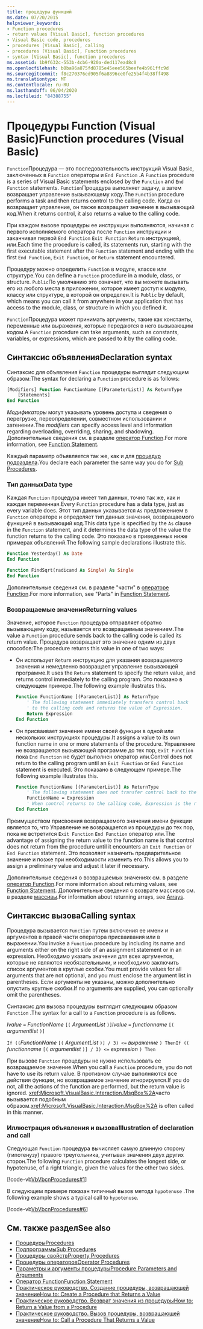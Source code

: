 ```yaml
---
title: процедуры функций
ms.date: 07/20/2015
helpviewer_keywords:
- Function procedures
- return values [Visual Basic], function procedures
- Visual Basic code, procedures
- procedures [Visual Basic], calling
- procedures [Visual Basic], Function procedures
- syntax [Visual Basic], function procedures
ms.assetid: 1b9f632c-553b-4cb6-920a-ded117ead8c0
ms.openlocfilehash: b0ba96a875fd8785e45eee565beefe4b961ffc9d
ms.sourcegitcommit: f8c270376ed905f6a8896ce0fe25b4f4b38ff498
ms.translationtype: MT
ms.contentlocale: ru-RU
ms.lasthandoff: 06/04/2020
ms.locfileid: "84388755"
---
```

# <a name="function-procedures-visual-basic"></a><span data-ttu-id="6d555-102">Процедуры Function (Visual Basic)</span><span class="sxs-lookup"><span data-stu-id="6d555-102">Function procedures (Visual Basic)</span></span>

<span data-ttu-id="6d555-103">`Function`Процедура — это последовательность инструкций Visual Basic, заключенных в `Function` операторы и `End Function` .</span><span class="sxs-lookup"><span data-stu-id="6d555-103">A `Function` procedure is a series of Visual Basic statements enclosed by the `Function` and `End Function` statements.</span></span> <span data-ttu-id="6d555-104">`Function`Процедура выполняет задачу, а затем возвращает управление вызывающему коду.</span><span class="sxs-lookup"><span data-stu-id="6d555-104">The `Function` procedure performs a task and then returns control to the calling code.</span></span> <span data-ttu-id="6d555-105">Когда он возвращает управление, он также возвращает значение в вызывающий код.</span><span class="sxs-lookup"><span data-stu-id="6d555-105">When it returns control, it also returns a value to the calling code.</span></span>

<span data-ttu-id="6d555-106">При каждом вызове процедуры ее инструкции выполняются, начиная с первого исполняемого оператора после `Function` инструкции и заканчивая первой `End Function` `Exit Function` `Return` инструкцией, или.</span><span class="sxs-lookup"><span data-stu-id="6d555-106">Each time the procedure is called, its statements run, starting with the first executable statement after the `Function` statement and ending with the first `End Function`, `Exit Function`, or `Return` statement encountered.</span></span>

<span data-ttu-id="6d555-107">Процедуру можно определить `Function` в модуле, классе или структуре.</span><span class="sxs-lookup"><span data-stu-id="6d555-107">You can define a `Function` procedure in a module, class, or structure.</span></span> <span data-ttu-id="6d555-108">`Public`По умолчанию это означает, что вы можете вызывать его из любого места в приложении, которое имеет доступ к модулю, классу или структуре, в которой он определен.</span><span class="sxs-lookup"><span data-stu-id="6d555-108">It is `Public` by default, which means you can call it from anywhere in your application that has access to the module, class, or structure in which you defined it.</span></span>

<span data-ttu-id="6d555-109">`Function`Процедура может принимать аргументы, такие как константы, переменные или выражения, которые передаются в него вызывающим кодом.</span><span class="sxs-lookup"><span data-stu-id="6d555-109">A `Function` procedure can take arguments, such as constants, variables, or expressions, which are passed to it by the calling code.</span></span>

## <a name="declaration-syntax"></a><span data-ttu-id="6d555-110">Синтаксис объявления</span><span class="sxs-lookup"><span data-stu-id="6d555-110">Declaration syntax</span></span>

<span data-ttu-id="6d555-111">Синтаксис для объявления `Function` процедуры выглядит следующим образом:</span><span class="sxs-lookup"><span data-stu-id="6d555-111">The syntax for declaring a `Function` procedure is as follows:</span></span>

```vb
[Modifiers] Function FunctionName [(ParameterList)] As ReturnType
    [Statements]
End Function
```

<span data-ttu-id="6d555-112">*Модификаторы* могут указывать уровень доступа и сведения о перегрузке, переопределении, совместном использовании и затенении.</span><span class="sxs-lookup"><span data-stu-id="6d555-112">The *modifiers* can specify access level and information regarding overloading, overriding, sharing, and shadowing.</span></span> <span data-ttu-id="6d555-113">Дополнительные сведения см. в разделе [оператор Function](../../../language-reference/statements/function-statement.md).</span><span class="sxs-lookup"><span data-stu-id="6d555-113">For more information, see [Function Statement](../../../language-reference/statements/function-statement.md).</span></span>

<span data-ttu-id="6d555-114">Каждый параметр объявляется так же, как и для [процедур подраздела](./sub-procedures.md).</span><span class="sxs-lookup"><span data-stu-id="6d555-114">You declare each parameter the same way you do for [Sub Procedures](./sub-procedures.md).</span></span>

### <a name="data-type"></a><span data-ttu-id="6d555-115">Тип данных</span><span class="sxs-lookup"><span data-stu-id="6d555-115">Data type</span></span>

<span data-ttu-id="6d555-116">Каждая `Function` процедура имеет тип данных, точно так же, как и каждая переменная.</span><span class="sxs-lookup"><span data-stu-id="6d555-116">Every `Function` procedure has a data type, just as every variable does.</span></span> <span data-ttu-id="6d555-117">Этот тип данных указывается `As` предложением в `Function` операторе и определяет тип данных значения, возвращаемого функцией в вызывающий код.</span><span class="sxs-lookup"><span data-stu-id="6d555-117">This data type is specified by the `As` clause in the `Function` statement, and it determines the data type of the value the function returns to the calling code.</span></span> <span data-ttu-id="6d555-118">Это показано в приведенных ниже примерах объявлений.</span><span class="sxs-lookup"><span data-stu-id="6d555-118">The following sample declarations illustrate this.</span></span>

```vb
Function Yesterday() As Date
End Function

Function FindSqrt(radicand As Single) As Single
End Function
```

<span data-ttu-id="6d555-119">Дополнительные сведения см. в разделе "части" в [операторе Function](../../../language-reference/statements/function-statement.md).</span><span class="sxs-lookup"><span data-stu-id="6d555-119">For more information, see "Parts" in [Function Statement](../../../language-reference/statements/function-statement.md).</span></span>

### <a name="returning-values"></a><span data-ttu-id="6d555-120">Возвращаемые значения</span><span class="sxs-lookup"><span data-stu-id="6d555-120">Returning values</span></span>

<span data-ttu-id="6d555-121">Значение, которое `Function` процедура отправляет обратно вызывающему коду, называется его возвращаемым значением.</span><span class="sxs-lookup"><span data-stu-id="6d555-121">The value a `Function` procedure sends back to the calling code is called its return value.</span></span> <span data-ttu-id="6d555-122">Процедура возвращает это значение одним из двух способов:</span><span class="sxs-lookup"><span data-stu-id="6d555-122">The procedure returns this value in one of two ways:</span></span>

- <span data-ttu-id="6d555-123">Он использует `Return` инструкцию для указания возвращаемого значения и немедленно возвращает управление вызывающей программе.</span><span class="sxs-lookup"><span data-stu-id="6d555-123">It uses the `Return` statement to specify the return value, and returns control immediately to the calling program.</span></span> <span data-ttu-id="6d555-124">Это показано в следующем примере.</span><span class="sxs-lookup"><span data-stu-id="6d555-124">The following example illustrates this.</span></span>

  ```vb
  Function FunctionName [(ParameterList)] As ReturnType
      ' The following statement immediately transfers control back
      ' to the calling code and returns the value of Expression.
      Return Expression
  End Function
  ```

- <span data-ttu-id="6d555-125">Он присваивает значение имени своей функции в одной или нескольких инструкциях процедуры.</span><span class="sxs-lookup"><span data-stu-id="6d555-125">It assigns a value to its own function name in one or more statements of the procedure.</span></span> <span data-ttu-id="6d555-126">Управление не возвращается вызывающей программе до тех пор, `Exit Function` пока `End Function` не будет выполнен оператор или.</span><span class="sxs-lookup"><span data-stu-id="6d555-126">Control does not return to the calling program until an `Exit Function` or `End Function` statement is executed.</span></span> <span data-ttu-id="6d555-127">Это показано в следующем примере.</span><span class="sxs-lookup"><span data-stu-id="6d555-127">The following example illustrates this.</span></span>

  ```vb
  Function FunctionName [(ParameterList)] As ReturnType
      ' The following statement does not transfer control back to the calling code.
      FunctionName = Expression
      ' When control returns to the calling code, Expression is the return value.
  End Function
  ```

<span data-ttu-id="6d555-128">Преимуществом присвоения возвращаемого значения имени функции является то, что Управление не возвращается из процедуры до тех пор, пока не встретится `Exit Function` `End Function` оператор или.</span><span class="sxs-lookup"><span data-stu-id="6d555-128">The advantage of assigning the return value to the function name is that control does not return from the procedure until it encounters an `Exit Function` or `End Function` statement.</span></span> <span data-ttu-id="6d555-129">Это позволяет назначить предварительное значение и позже при необходимости изменить его.</span><span class="sxs-lookup"><span data-stu-id="6d555-129">This allows you to assign a preliminary value and adjust it later if necessary.</span></span>

<span data-ttu-id="6d555-130">Дополнительные сведения о возвращаемых значениях см. в разделе [оператор Function](../../../language-reference/statements/function-statement.md).</span><span class="sxs-lookup"><span data-stu-id="6d555-130">For more information about returning values, see [Function Statement](../../../language-reference/statements/function-statement.md).</span></span> <span data-ttu-id="6d555-131">Дополнительные сведения о возврате массивов см. в разделе [массивы](../arrays/index.md).</span><span class="sxs-lookup"><span data-stu-id="6d555-131">For information about returning arrays, see [Arrays](../arrays/index.md).</span></span>

## <a name="calling-syntax"></a><span data-ttu-id="6d555-132">Синтаксис вызова</span><span class="sxs-lookup"><span data-stu-id="6d555-132">Calling syntax</span></span>

<span data-ttu-id="6d555-133">Процедура вызывается `Function` путем включения ее имени и аргументов в правой части оператора присваивания или в выражении.</span><span class="sxs-lookup"><span data-stu-id="6d555-133">You invoke a `Function` procedure by including its name and arguments either on the right side of an assignment statement or in an expression.</span></span> <span data-ttu-id="6d555-134">Необходимо указать значения для всех аргументов, которые не являются необязательными, и необходимо заключить список аргументов в круглые скобки.</span><span class="sxs-lookup"><span data-stu-id="6d555-134">You must provide values for all arguments that are not optional, and you must enclose the argument list in parentheses.</span></span> <span data-ttu-id="6d555-135">Если аргументы не указаны, можно дополнительно опустить круглые скобки.</span><span class="sxs-lookup"><span data-stu-id="6d555-135">If no arguments are supplied, you can optionally omit the parentheses.</span></span>

<span data-ttu-id="6d555-136">Синтаксис для вызова процедуры выглядит следующим образом `Function` .</span><span class="sxs-lookup"><span data-stu-id="6d555-136">The syntax for a call to a `Function` procedure is as follows.</span></span>

<span data-ttu-id="6d555-137">*lvalue* `=` *FunctionName* `[(` *ArgumentList*    `)]`</span><span class="sxs-lookup"><span data-stu-id="6d555-137">*lvalue*  `=`  *functionname* `[(` *argumentlist* `)]`</span></span>

<span data-ttu-id="6d555-138">`If ((`*FunctionName* `[(` *ArgumentList* `)] / 3) <=` *выражение*  `) Then`</span><span class="sxs-lookup"><span data-stu-id="6d555-138">`If ((` *functionname* `[(` *argumentlist* `)] / 3) <=`  *expression* `) Then`</span></span>

<span data-ttu-id="6d555-139">При вызове `Function` процедуры не нужно использовать ее возвращаемое значение.</span><span class="sxs-lookup"><span data-stu-id="6d555-139">When you call a `Function` procedure, you do not have to use its return value.</span></span> <span data-ttu-id="6d555-140">В противном случае выполняются все действия функции, но возвращаемое значение игнорируется.</span><span class="sxs-lookup"><span data-stu-id="6d555-140">If you do not, all the actions of the function are performed, but the return value is ignored.</span></span> <span data-ttu-id="6d555-141"><xref:Microsoft.VisualBasic.Interaction.MsgBox%2A>часто вызывается подобным образом.</span><span class="sxs-lookup"><span data-stu-id="6d555-141"><xref:Microsoft.VisualBasic.Interaction.MsgBox%2A> is often called in this manner.</span></span>

### <a name="illustration-of-declaration-and-call"></a><span data-ttu-id="6d555-142">Иллюстрация объявления и вызова</span><span class="sxs-lookup"><span data-stu-id="6d555-142">Illustration of declaration and call</span></span>

<span data-ttu-id="6d555-143">Следующая `Function` процедура вычисляет самую длинную сторону (гипотенузу) правого треугольника, учитывая значения двух других сторон.</span><span class="sxs-lookup"><span data-stu-id="6d555-143">The following `Function` procedure calculates the longest side, or hypotenuse, of a right triangle, given the values for the other two sides.</span></span>

[!code-vb[VbVbcnProcedures#1](~/samples/snippets/visualbasic/VS_Snippets_VBCSharp/VbVbcnProcedures/VB/Class1.vb#1)]

<span data-ttu-id="6d555-144">В следующем примере показан типичный вызов метода `hypotenuse` .</span><span class="sxs-lookup"><span data-stu-id="6d555-144">The following example shows a typical call to `hypotenuse`.</span></span>

[!code-vb[VbVbcnProcedures#6](~/samples/snippets/visualbasic/VS_Snippets_VBCSharp/VbVbcnProcedures/VB/Class1.vb#6)]

## <a name="see-also"></a><span data-ttu-id="6d555-145">См. также раздел</span><span class="sxs-lookup"><span data-stu-id="6d555-145">See also</span></span>

- [<span data-ttu-id="6d555-146">Процедуры</span><span class="sxs-lookup"><span data-stu-id="6d555-146">Procedures</span></span>](./index.md)
- [<span data-ttu-id="6d555-147">Подпрограммы</span><span class="sxs-lookup"><span data-stu-id="6d555-147">Sub Procedures</span></span>](./sub-procedures.md)
- [<span data-ttu-id="6d555-148">Процедуры свойств</span><span class="sxs-lookup"><span data-stu-id="6d555-148">Property Procedures</span></span>](./property-procedures.md)
- [<span data-ttu-id="6d555-149">Процедуры операторов</span><span class="sxs-lookup"><span data-stu-id="6d555-149">Operator Procedures</span></span>](./operator-procedures.md)
- [<span data-ttu-id="6d555-150">Параметры и аргументы процедуры</span><span class="sxs-lookup"><span data-stu-id="6d555-150">Procedure Parameters and Arguments</span></span>](./procedure-parameters-and-arguments.md)
- [<span data-ttu-id="6d555-151">Оператор Function</span><span class="sxs-lookup"><span data-stu-id="6d555-151">Function Statement</span></span>](../../../language-reference/statements/function-statement.md)
- [<span data-ttu-id="6d555-152">Практическое руководство. Создание процедуры, возвращающей значение</span><span class="sxs-lookup"><span data-stu-id="6d555-152">How to: Create a Procedure that Returns a Value</span></span>](./how-to-create-a-procedure-that-returns-a-value.md)
- [<span data-ttu-id="6d555-153">Практическое руководство. Возврат значения из процедуры</span><span class="sxs-lookup"><span data-stu-id="6d555-153">How to: Return a Value from a Procedure</span></span>](./how-to-return-a-value-from-a-procedure.md)
- [<span data-ttu-id="6d555-154">Практическое руководство. Вызов процедуры, возвращающей значение</span><span class="sxs-lookup"><span data-stu-id="6d555-154">How to: Call a Procedure That Returns a Value</span></span>](./how-to-call-a-procedure-that-returns-a-value.md)
